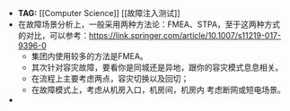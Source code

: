 - **TAG:** [[Computer Science]] [[故障注入测试]]
- 在故障场景分析上，一般采用两种方法论：FMEA、STPA，至于这两种方式的对比，可以参考：https://link.springer.com/article/10.1007/s11219-017-9396-0
	- 集团内使用较多的方法是FMEA。
	- 其次针对容灾故障，要看你是同城还是异地，跟你的容灾模式息息相关。
	- 在流程上主要考虑两点，容灾切换以及回切；
	- 在故障模式上，考虑从机房入口，机房间，机房内 考虑断网或短电场景。
-